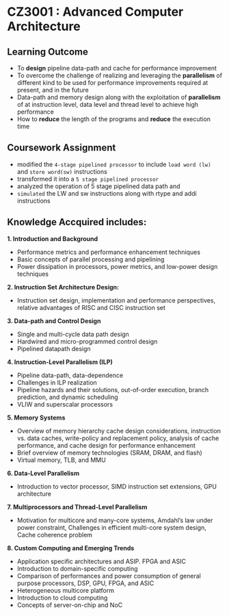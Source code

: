 # CZ3001 : Advanced Computer Architecture

## Learning Outcome
* To **design** pipeline data-path and cache for performance improvement
* To overcome the challenge of realizing and leveraging the **parallelism** of different kind to be used for performance improvements required at present, and in the future
* Data-path and memory design along with the exploitation of **parallelism** of at instruction level, data level and thread level to achieve high performance
* How to **reduce** the length of the programs and **reduce** the execution time

## Coursework Assignment
- modified the ``4-stage pipelined processor`` to include ``load word (lw)`` and ``store word(sw)`` instructions
- transformed it into a ``5 stage pipelined processor``
- analyzed the operation of 5 stage pipelined data path and 
- ``simulated`` the LW and sw instructions along with rtype and addi instructions 

## Knowledge Accquired includes: 

**1. Introduction and Background**
- Performance metrics and performance enhancement
techniques
- Basic concepts of parallel processing and pipelining
- Power dissipation in processors, power metrics, and low-power design techniques

**2. Instruction Set Architecture Design:**
- Instruction set design, implementation and performance perspectives, relative advantages of RISC and CISC instruction set

**3. Data-path and Control Design**
- Single and multi-cycle data path design
- Hardwired and micro-programmed control design
- Pipelined datapath design

**4. Instruction-Level Parallelism (ILP)**
- Pipeline data-path, data-dependence
- Challenges in ILP realization
- Pipeline hazards and their solutions, out-of-order execution, branch prediction, and dynamic scheduling
- VLIW and superscalar processors

**5. Memory Systems**
- Overview of memory hierarchy cache design considerations, instruction vs. data caches, write-policy and replacement policy, analysis of cache performance, and cache design for performance enhancement
- Brief overview of memory technologies (SRAM, DRAM, and flash) 
- Virtual memory, TLB, and MMU

**6. Data-Level Parallelism**
- Introduction to vector processor, SIMD instruction set extensions, GPU architecture

**7. Multiprocessors and Thread-Level Parallelism**
- Motivation for multicore and many-core systems, Amdahl’s law under power constraint, Challenges in efficient multi-core system design, Cache coherence problem

**8. Custom Computing and Emerging Trends**
- Application specific architectures and ASIP. FPGA and ASIC
- Introduction to domain-specific computing
- Comparison of performances and power consumption of general purpose processors, DSP, GPU, FPGA, and ASIC
- Heterogeneous multicore platform
- Introduction to cloud computing
- Concepts of server-on-chip and NoC
